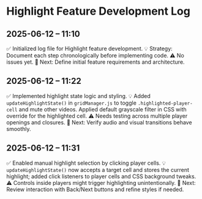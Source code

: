 # Highlight Feature Development Log

## 2025-06-12 – 11:10

✅ Initialized log file for Highlight feature development.
💡 Strategy: Document each step chronologically before implementing code.
⚠️ No issues yet.
📍 Next: Define initial feature requirements and architecture.

## 2025-06-12 – 11:22

✅ Implemented highlight state logic and styling.
💡 Added `updateHighlightState()` in `gridManager.js` to toggle `.highlighted-player-cell` and mute other videos. Applied default grayscale filter in CSS with override for the highlighted cell.
⚠️ Needs testing across multiple player openings and closures.
📍 Next: Verify audio and visual transitions behave smoothly.

## 2025-06-12 – 11:31

✅ Enabled manual highlight selection by clicking player cells.
💡 `updateHighlightState()` now accepts a target cell and stores the current highlight; added click listeners to player cells and CSS background tweaks.
⚠️ Controls inside players might trigger highlighting unintentionally.
📍 Next: Review interaction with Back/Next buttons and refine styles if needed.

